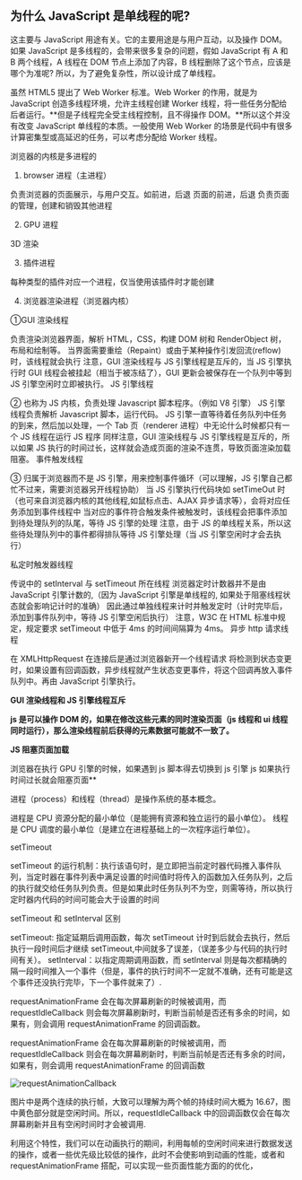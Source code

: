 ## 为什么 JavaScript 是单线程的呢?

这主要与 JavaScript 用途有关。它的主要用途是与用户互动，以及操作 DOM。如果 JavaScript 是多线程的，会带来很多复杂的问题，假如 JavaScript 有 A 和 B 两个线程，A 线程在 DOM 节点上添加了内容，B 线程删除了这个节点，应该是哪个为准呢? 所以，为了避免复杂性，所以设计成了单线程。

虽然 HTML5 提出了 Web Worker 标准。Web Worker 的作用，就是为 JavaScript 创造多线程环境，允许主线程创建 Worker 线程，将一些任务分配给后者运行。**但是子线程完全受主线程控制，且不得操作 DOM。**所以这个并没有改变 JavaScript 单线程的本质。一般使用 Web Worker 的场景是代码中有很多计算密集型或高延迟的任务，可以考虑分配给 Worker 线程。

浏览器的内核是多进程的

1. browser 进程（主进程）

负责浏览器的页面展示，与用户交互。如前进，后退
页面的前进，后退
负责页面的管理，创建和销毁其他进程

2. GPU 进程

3D 渲染

3. 插件进程

每种类型的插件对应一个进程，仅当使用该插件时才能创建

4. 浏览器渲染进程（浏览器内核）

①GUI 渲染线程

负责渲染浏览器界面，解析 HTML，CSS，构建 DOM 树和 RenderObject 树，布局和绘制等。
当界面需要重绘（Repaint）或由于某种操作引发回流(reflow)时，该线程就会执行
注意，GUI 渲染线程与 JS 引擎线程是互斥的，当 JS 引擎执行时 GUI 线程会被挂起（相当于被冻结了），GUI 更新会被保存在一个队列中等到 JS 引擎空闲时立即被执行。
JS 引擎线程

② 也称为 JS 内核，负责处理 Javascript 脚本程序。（例如 V8 引擎）
JS 引擎线程负责解析 Javascript 脚本，运行代码。
JS 引擎一直等待着任务队列中任务的到来，然后加以处理，一个 Tab 页（renderer 进程）中无论什么时候都只有一个 JS 线程在运行 JS 程序
同样注意，GUI 渲染线程与 JS 引擎线程是互斥的，所以如果 JS 执行的时间过长，这样就会造成页面的渲染不连贯，导致页面渲染加载阻塞。
事件触发线程

③ 归属于浏览器而不是 JS 引擎，用来控制事件循环（可以理解，JS 引擎自己都忙不过来，需要浏览器另开线程协助）
当 JS 引擎执行代码块如 setTimeOut 时（也可来自浏览器内核的其他线程,如鼠标点击、AJAX 异步请求等），会将对应任务添加到事件线程中
当对应的事件符合触发条件被触发时，该线程会把事件添加到待处理队列的队尾，等待 JS 引擎的处理
注意，由于 JS 的单线程关系，所以这些待处理队列中的事件都得排队等待 JS 引擎处理（当 JS 引擎空闲时才会去执行）

私定时触发器线程

传说中的 setInterval 与 setTimeout 所在线程
浏览器定时计数器并不是由 JavaScript 引擎计数的,（因为 JavaScript 引擎是单线程的, 如果处于阻塞线程状态就会影响记计时的准确）
因此通过单独线程来计时并触发定时（计时完毕后，添加到事件队列中，等待 JS 引擎空闲后执行）
注意，W3C 在 HTML 标准中规定，规定要求 setTimeout 中低于 4ms 的时间间隔算为 4ms。
异步 http 请求线程

在 XMLHttpRequest 在连接后是通过浏览器新开一个线程请求
将检测到状态变更时，如果设置有回调函数，异步线程就产生状态变更事件，将这个回调再放入事件队列中。再由 JavaScript 引擎执行。

**GUI 渲染线程和 JS 引擎线程互斥**

**js 是可以操作 DOM 的，如果在修改这些元素的同时渲染页面（js 线程和 ui 线程同时运行），那么渲染线程前后获得的元素数据可能就不一致了。**

**JS 阻塞页面加载**

浏览器在执行 GPU 引擎的时候，如果遇到 js 脚本得去切换到 js 引擎
js 如果执行时间过长就会阻塞页面\*\*

进程（process）和线程（thread）是操作系统的基本概念。

进程是 CPU 资源分配的最小单位（是能拥有资源和独立运行的最小单位）。
线程是 CPU 调度的最小单位（是建立在进程基础上的一次程序运行单位）。

setTimeout

setTimeout 的运行机制：执行该语句时，是立即把当前定时器代码推入事件队列，当定时器在事件列表中满足设置的时间值时将传入的函数加入任务队列，之后的执行就交给任务队列负责。但是如果此时任务队列不为空，则需等待，所以执行定时器内代码的时间可能会大于设置的时间

setTimeout 和 setInterval 区别

setTimeout: 指定延期后调用函数，每次 setTimeout 计时到后就会去执行，然后执行一段时间后才继续 setTimeout,中间就多了误差，（误差多少与代码的执行时间有关）。
setInterval：以指定周期调用函数，而 setInterval 则是每次都精确的隔一段时间推入一个事件（但是，事件的执行时间不一定就不准确，还有可能是这个事件还没执行完毕，下一个事件就来了）.

requestAnimationFrame 会在每次屏幕刷新的时候被调用，而 requestIdleCallback 则会每次屏幕刷新时，判断当前帧是否还有多余的时间，如果有，则会调用 requestAnimationFrame 的回调函数。

requestAnimationFrame 会在每次屏幕刷新的时候被调用，而 requestIdleCallback 则会在每次屏幕刷新时，判断当前帧是否还有多余的时间，如果有，则会调用 requestAnimationFrame 的回调函数

![requestAnimationCallback](picture/requestAnimationFrame和setTimeout/2022-05-26-21-38-22.png)

图片中是两个连续的执行帧，大致可以理解为两个帧的持续时间大概为 16.67，图中黄色部分就是空闲时间。所以，requestIdleCallback 中的回调函数仅会在每次屏幕刷新并且有空闲时间时才会被调用.

利用这个特性，我们可以在动画执行的期间，利用每帧的空闲时间来进行数据发送的操作，或者一些优先级比较低的操作，此时不会使影响到动画的性能，或者和 requestAnimationFrame 搭配，可以实现一些页面性能方面的的优化，
